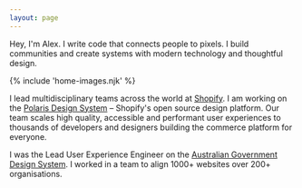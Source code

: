 ```yaml
---
layout: page
---
```

Hey, I'm Alex. I write code that connects people to pixels. I build communities and create systems with modern technology and thoughtful design.

{% include 'home-images.njk' %}

I lead multidisciplinary teams across the world at [Shopify](https://shopify.com). I am working on the [Polaris Design System](https://polaris.shopify.com) – Shopify's open source design platform. Our team scales high quality, accessible and performant user experiences to thousands of developers and designers building the commerce platform for everyone.

I was the Lead User Experience Engineer on the [Australian Government Design System](https://designsystem.gov.au). I worked in a team to align 1000+ websites over 200+ organisations.
